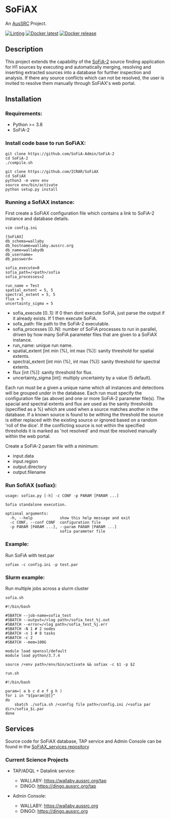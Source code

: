 <!--
Copyright (c) 2021 AusSRC.

This file is part of SoFiAX 
(see https://github.com/AusSRC/SoFiAX).

This program is free software: you can redistribute it and/or modify
it under the terms of the GNU Lesser General Public License as published by
the Free Software Foundation, either version 2.1 of the License, or
(at your option) any later version.

This program is distributed in the hope that it will be useful,
but WITHOUT ANY WARRANTY; without even the implied warranty of
MERCHANTABILITY or FITNESS FOR A PARTICULAR PURPOSE.  See the
GNU Lesser General Public License for more details.

You should have received a copy of the GNU Lesser General Public License
along with this program. If not, see <http://www.gnu.org/licenses/>.-->

# SoFiAX
An [AusSRC](https://aussrc.org/) Project.

[![Linting](https://github.com/AusSRC/SoFiAX/actions/workflows/linter.yml/badge.svg)](https://github.com/AusSRC/SoFiAX/actions/workflows/linter.yml)
[![Docker latest](https://github.com/AusSRC/SoFiAX/actions/workflows/docker-build-latest.yml/badge.svg)](https://github.com/AusSRC/SoFiAX/actions/workflows/docker-build-latest.yml)
[![Docker release](https://github.com/AusSRC/SoFiAX/actions/workflows/docker-build-release.yml/badge.svg)](https://github.com/AusSRC/SoFiAX/actions/workflows/docker-build-release.yml)

## Description

This project extends the capability of the [SoFiA-2](https://github.com/SoFiA-Admin/SoFiA-2 "SoFiA-2") source finding application for H1 sources by executing and automatically merging, resolving and inserting extracted sources into a database for further inspection and analysis. If there any source conflicts which can not be resolved, the user is invited to resolve them manually through SoFiAX's web portal. 

## Installation

### Requirements:
  * Python >= 3.8
  * SoFiA-2

### Install code base to run SoFiAX:

  ```
  git clone https://github.com/SoFiA-Admin/SoFiA-2
  cd SoFiA-2
  ./compile.sh
  
  git clone https://github.com/ICRAR/SoFiAX
  cd SoFiAX
  python3 -m venv env
  source env/bin/activate
  python setup.py install
  ```

### Running a SofiAX instance:

First create a SoFiAX configuration file which contains a link to SoFiA-2 instance and database details. 
  ```
  vim config.ini
  ```
  
  ```
  [SoFiAX]
  db_schema=wallaby
  db_hostname=wallaby.aussrc.org
  db_name=wallabydb
  db_username=
  db_password=

  sofia_execute=0
  sofia_path=/<path>/sofia
  sofia_processes=2
  
  run_name = Test
  spatial_extent = 5, 5
  spectral_extent = 5, 5
  flux = 5
  uncertainty_sigma = 5
  ```
  
  * sofia_execute [0..1]: If 0 then dont execute SoFiA, just parse the output if it already exists. If 1 then execute SoFiA.
  * sofa_path: file path to the SoFiA-2 executable.
  * sofia_processes [0..N]: number of SoFiA processes to run in parallel, driven by how many SoFiA parameter files that are given to a SoFiAX instance. 
  * run_name: unique run name.
  * spatial_extent [int min (%), int max (%)]: sanity threshold for spatial extents.
  * spectral_extent [int min (%), int max (%)]: sanity threshold for spectral extents.
  * flux [int (%)]: sanity threshold for flux.
  * uncertainty_sigma [int]: multiply uncertainty by a value (5 default).

Each run must be a given a unique name which all instances and detections will be grouped under in the database. Each run must specify the configuration file (as above) and one or more SoFiA-2 parameter file(s).
The spacial and spectral extents and flux are used as the sanity thresholds (specified as a %) which are used when a source matches another in the database. If a known source is found to be withing the threshold the source is either replaced with the existing source or ignored based on a random 'roll of the dice'. If the conflicting source is not within the specified thresholds it is marked as 'not resolved' and must tbe resolved manually within the web portal. 


Create a SoFiA-2 param file with a minimum:
* input.data
* input.region
* output.directory
* output.filename

### Run SofiAX (sofiax):

```
usage: sofiax.py [-h] -c CONF -p PARAM [PARAM ...]

Sofia standalone execution.

optional arguments:
  -h, --help            show this help message and exit
  -c CONF, --conf CONF  configuration file
  -p PARAM [PARAM ...], --param PARAM [PARAM ...]
                        sofia parameter file
```
 
### Example:

Run SoFiA with test.par  

```
sofiax -c config.ini -p test.par
```

### Slurm example:

Run multiple jobs across a slurm cluster

`sofia.sh`

```
#!/bin/bash

#SBATCH --job-name=sofia_test
#SBATCH --output=/<log path>/sofia_test_%j.out
#SBATCH --error=/<log path>/sofia_test_%j.err
#SBATCH -N 1 # 2 nodes
#SBATCH -n 1 # 8 tasks
#SBATCH -c 2
#SBATCH --mem=100G

module load openssl/default
module load python/3.7.4

source /<env path>/env/bin/activate && sofiax -c $1 -p $2
```

`run.sh`

```
#!/bin/bash

param=( a b c d e f g h )
for i in "${param[@]}"
do
    sbatch ./sofia.sh /<config file path>/config.ini /<sofia par dir>/sofia_$i.par
done
```

## Services

Source code for SoFiAX database, TAP service and Admin Console can be found in the [SoFiAX_services repository](https://github.com/AusSRC/SoFiAX_services "SoFiAX_services")

### Current Science Projects

* TAP/ADQL + Datalink service: 
  * WALLABY: https://wallaby.aussrc.org/tap
  * DINGO: https://dingo.aussrc.org/tap
  
* Admin Console: 
  * WALLABY: https://wallaby.aussrc.org
  * DINGO: https://dingo.aussrc.org